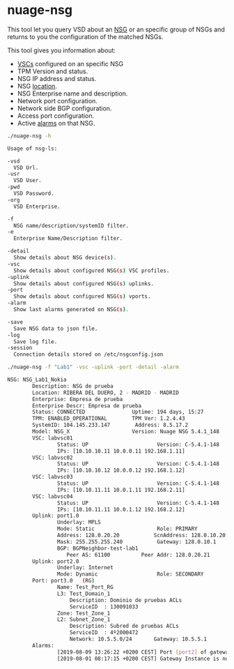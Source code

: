 # nuage-nsg

This tool let you query VSD about an [NSG](http://bootstrap.nuagenetworks.net/) or an specific group of NSGs and returns to you the configuration of the matched NSGs.

This tool gives you information about:

- [VSCs](https://nuagenetworks.github.io/vsd-api-documentation/v5_0/infrastructurevscprofile.html) configured on an specific NSG
- TPM Version and status.
- NSG IP address and status.
- NSG [location](https://nuagenetworks.github.io/vsd-api-documentation/v5_0/location.html).
- NSG Enterprise name and description.
- Network port configuration.
- Network side BGP configuration.
- Access port configuration.
- Active [alarms](https://nuagenetworks.github.io/vsd-api-documentation/v5_0/alarm.html) on that NSG.


```bash
./nuage-nsg -h

Usage of nsg-ls:

-vsd
  VSD Url.
-usr
  VSD User.
-pwd
  VSD Password.
-org
  VSD Enterprise.

-f
  NSG name/description/systemID filter.
-e
  Enterprise Name/Description filter.

-detail
  Show details about NSG device(s).
-vsc
  Show details about configured NSG(s) VSC profiles.
-uplink
  Show details about configured NSG(s) uplinks.
-port
  Show details about configured NSG(s) vports.
-alarm
  Show last alarms generated on NSG(s).

-save
  Save NSG data to json file.
-log
  Save log file.
-session
  Connection details stored on /etc/nsgconfig.json

```

```bash
./nuage-nsg -f "Lab1" -vsc -uplink -port -detail -alarm

NSG: NSG_Lab1_Nokia
        Description: NSG de prueba
        Location: RIBERA DEL DUERO, 2 - MADRID - MADRID
        Enterprise: Empresa de prueba
        Enterprise Descr: Empresa de prueba
        Status: CONNECTED               Uptime: 194 days, 15:27
        TPM: ENABLED_OPERATIONAL        TPM Ver: 1.2.4.43
        SystemID: 104.145.233.147        Address: 8.5.17.2
        Model: NSG_X                    Version: Nuage NSG 5.4.1_148
        VSC: labvsc01
                Status: UP                      Version: C-5.4.1-148
                IPs: [10.10.10.11 10.0.0.11 192.168.1.11]
        VSC: labvsc02
                Status: UP                      Version: C-5.4.1-148
                IPs: [10.10.10.12 10.0.0.12 192.168.1.12]
        VSC: labvsc03
                Status: UP                      Version: C-5.4.1-148
                IPs: [10.10.11.11 10.0.1.11 192.168.2.11]
        VSC: labvsc04
                Status: UP                      Version: C-5.4.1-148
                IPs: [10.10.11.11 10.0.1.12 192.168.2.12]
        Uplink: port1.0
                Underlay: MPLS
                Mode: Static                    Role: PRIMARY
                Address: 128.0.20.20           ScnAddress: 128.0.10.20
                Mask: 255.255.255.240           Gateway: 128.0.10.1
                BGP: BGPNeighbor-test-lab1
                   Peer AS: 61100          Peer Addr: 128.0.20.21
        Uplink: port2.0
                Underlay: Internet
                Mode: Dynamic                   Role: SECONDARY
        Port: port3.0   (RG)
                Name: Test_Port_RG
                L3: Test_Domain_1
                    Description: Dominio de pruebas ACLs
                    ServiceID  : 130091033
                Zone: Test_Zone_1
                L2: Subnet_Zone_1
                    Description: Subred de pruebas ACLs
                    ServiceID  : 4º2000472
                    Network: 10.5.5.0/24       Gateway: 10.5.5.1
        Alarms:
                [2019-08-09 13:26:22 +0200 CEST] Port [port2] of gateway [NSG_Lab1_Nokia] with system-id [104.145.233.147] is down.
                [2019-08-01 08:17:15 +0200 CEST] Gateway Instance is not using [4] ports
```
